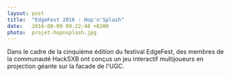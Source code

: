 ```yaml
---
layout: post
title:  "EdgeFest 2016 : Hop'n'Splash"
date:   2016-08-09 09:22:48 +0200
photo:	projet-hopnsplash.jpg
---
```

Dans le cadre de la cinquième édition du festival EdgeFest, des membres de la communauté HackSXB ont conçus un jeu interactif multijoueurs en projection géante sur la facade de l'UGC.